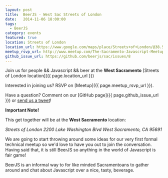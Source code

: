 ```yaml
---
layout: post
title:  BeerJS - West Sac Streets of London
date:   2014-11-06 18:00:00
tags:
  - BeerJS
category: events
featured: true
location: Streets of London
location_url: https://www.google.com/maps/place/Streets+of+London/@38.5589138,-121.5036519,14z/data=!3m1!5s0x809ad3e0104545f5:0x7edf0a3ae4cce385!4m5!1m2!2m1!1sstreets+of+london!3m1!1s0x0000000000000000:0x27a2577cf21a1e99
meetup_rsvp_url: http://www.meetup.com/The-Sacramento-Javascript-Meetup/events/216877082/
github_issue_url: https://github.com/beerjs/sac/issues/8
---
```


Join us for people && Javascript && beer at the **West Sacramento**
[Streets of London location]({{ page.location_url }})

Interested in joining us? RSVP on
[Meetup]({{ page.meetup_rsvp_url }}).

Have a question? Comment on our
[GitHub page]({{ page.github_issue_url }}) or
[send us a tweet](https://twitter.com/beerjs_sac)!

<!-- more -->

**Important Note!**

This get together will be at the **West Sacramento** location:

<address>Streets of London
2200 Lake Washington Blvd
West Sacramento, CA 95691</address>

We are going to start throwing around some ideas for our very first formal
technical meetup so we'd love to have you out to join the conversation. Having
said that, it is still BeerJS so anything in the world of Javascript is fair game!

BeerJS is an informal way to for like minded Sacramentoans to gather around and
chat about Javascript over a nice, tasty, beverage.
